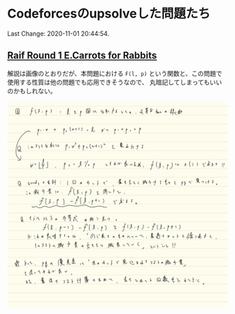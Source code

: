 # Codeforcesのupsolveした問題たち

Last Change: 2020-11-01 20:44:54.

## [Raif Round 1 E.Carrots for Rabbits](https://codeforces.com/contest/1428/problem/E)

解説は画像のとおりだが、本問題における `F(l, p)` という関数と、この問題で使用する性質は他の問題でも応用できそうなので、
丸暗記してしまってもいいのかもしれない。

![](./raifround-e.jpg)

